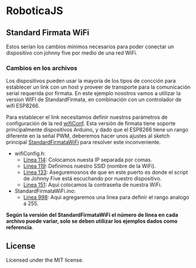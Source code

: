 # RoboticaJS

## Standard Firmata WiFi
Estos serían los cambios minimos necesarios para poder conectar un dispositivo con johnny five por medio de una red WiFi. 

### Cambios en los archivos
Los dispositivos pueden usar la mayoría de los tipos de concción para establecer un link con un host y proveer de transporte para la comunicación serial requerida por firmata. 
En este ejemplo nosotros vamos a utilizar la version WIFI de StandardFirmata, en combinación con un controlador de wifi ESP8266.

Para establecer el link necesitamos definir nuestros parámetros de configuración de la red [wifiConf](./wifiConf.h). Esta versión de firmata tiene soporte principalmente dispositivos Arduino, y dado que el ESP8266 tiene un rango diferente en la señal PWM, deberemos hacer unos ajustes al sketch principal [StandardFirmataWiFi](./StandardFirmataWiFi.ino) para resolver este inconveniente.
   
- wifiConfig.h: 
  - [Linea 114](./wifiConfig.h#L114): Colocamos nuesta IP separada por comas. 
  - [Linea 119](./wifiConfig.h#L119): Definimos nuestro SSID (nombre de la WiFi). 
  - [Linea 133](./wifiConfig.h#L133): Aseguremosnos de que en este puerto es donde el script de Johnny Five está escuchando por nuestro dispositivo.
  - [Linea 151](./wifiConfig.h#L151): Aqui colocamos la contraseña de nuestra WiFi.  
- StandardFirmataWiFi.ino:
  - [Linea 998](./StandardFirmataWiFi.ino#L998): Aqui agregaremos una linea para definir el rango analogo a 255. 

**Según la versión del StandardFirmataWiFi el número de linea en cada archivo puede variar, solo se deben utilizar los ejemplos dados como referencia**.

## License
Licensed under the MIT license.
